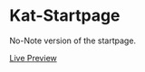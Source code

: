 Kat-Startpage
=============
No-Note version of the startpage.

[Live Preview](http://bokagha.github.io/Kat-Startpage/no-note/startpage.html)
